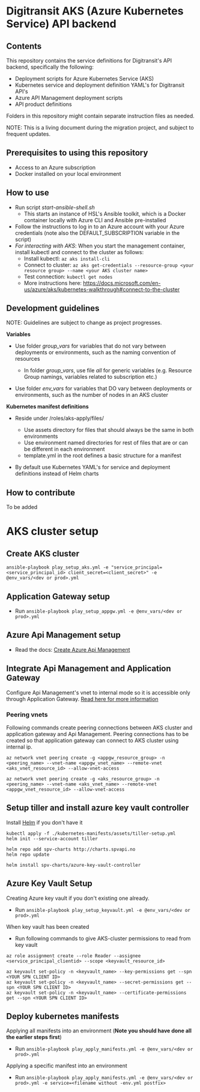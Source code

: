 # Digitransit AKS (Azure Kubernetes Service) API backend

## Contents
This repository contains the service definitions for Digitransit's API backend, specifically the following:
* Deployment scripts for Azure Kubernetes Service (AKS)
* Kubernetes service and deployment definition YAML's for Digitransit API's
* Azure API Management deployment scripts
* API product definitions

Folders in this repository might contain separate instruction files as needed.

NOTE: This is a living document during the migration project, and subject to frequent updates.

## Prerequisites to using this repository
* Access to an Azure subscription
* Docker installed on your local environment

## How to use
* Run script *start-ansible-shell.sh*
    * This starts an instance of HSL's Ansible toolkit, which is a Docker container locally with Azure CLI and Ansible pre-installed
* Follow the instructions to log in to an Azure account with your Azure credentials (note also the DEFAULT_SUBSCRIPTION variable in the script)
* *For interacting with AKS*: When you start the management container, install kubectl and connect to the cluster as follows:
    * Install kubectl: `az aks install-cli`
    * Connect to cluster: `az aks get-credentials --resource-group <your resource group> --name <your AKS cluster name>`
    * Test connection: `kubectl get nodes`
    * More instructions here: https://docs.microsoft.com/en-us/azure/aks/kubernetes-walkthrough#connect-to-the-cluster


## Development guidelines
NOTE: Guidelines are subject to change as project progresses.

**Variables**
* Use folder *group_vars* for variables that do not vary between deployments or environments, such as the naming convention of resources
    * In folder *group_vars*, use file *all* for generic variables (e.g. Resource Group namings, variables related to subscription etc.)

* Use folder *env_vars* for variables that DO vary between deployments or environments, such as the number of nodes in an AKS cluster

**Kubernetes manifest definitions**
* Reside under /roles/aks-apply/files/
    * Use assets directory for files that should always be the same in both environments
    * Use environment named directories for rest of files that are or can be different in each environment
    * template.yml in the root defines a basic structure for a manifest

* By default use Kubernetes YAML's for service and deployment definitions instead of Helm charts

## How to contribute
To be added


# AKS cluster setup

## Create AKS cluster

`ansible-playbook play_setup_aks.yml -e "service_principal=<service_principal_id> client_secret=<client_secret>" -e @env_vars/<dev or prod>.yml`

## Application Gateway setup

* Run `ansible-playbook play_setup_appgw.yml -e @env_vars/<dev or prod>.yml`

## Azure Api Management setup
* Read the docs: [Create Azure Api Management](https://docs.microsoft.com/en-us/azure/api-management/get-started-create-service-instance)


## Integrate Api Management and Application Gateway

Configure Api Management's vnet to internal mode so it is accessible only through Application Gateway. [Read here for more information](https://docs.microsoft.com/en-us/azure/api-management/get-started-create-service-instance)

### Peering vnets
Following commands create peering connections between AKS cluster and application gateway and Api Management. Peering connections has to be created so that application gateway can connect to AKS cluster using internal ip.

```
az network vnet peering create -g <appgw_resource_group> -n <peering_name> --vnet-name <appgw_vnet_name> --remote-vnet <aks_vnet_resource_id> --allow-vnet-access
```

```
az network vnet peering create -g <aks_resource_group> -n <peering_name> --vnet-name <aks_vnet_name> --remote-vnet <appgw_vnet_resource_id> --allow-vnet-access
```

## Setup tiller and install azure key vault controller

Install [Helm](https://helm.sh/docs/using_helm/) if you don't have it

```
kubectl apply -f ./kubernetes-manifests/assets/tiller-setup.yml
helm init --service-account tiller
```
```
helm repo add spv-charts http://charts.spvapi.no
helm repo update

helm install spv-charts/azure-key-vault-controller
```

## Azure Key Vault Setup

Creating Azure key vault if you don't existing one already.
* Run `ansible-playbook play_setup_keyvault.yml -e @env_vars/<dev or prod>.yml`

When key vault has been created

* Run following commands to give AKS-cluster permissions to read from key vault
```
az role assignment create --role Reader --assignee <service_principal_clientid> --scope <keyvault_resource_id>

az keyvault set-policy -n <keyvault_name> --key-permissions get --spn <YOUR SPN CLIENT ID>
az keyvault set-policy -n <keyvault_name> --secret-permissions get --spn <YOUR SPN CLIENT ID>
az keyvault set-policy -n <keyvault_name> --certificate-permissions get --spn <YOUR SPN CLIENT ID>
```

## Deploy kubernetes manifests

Applying all manifests into an environment (**Note you should have done all the earlier steps first**)
* Run `ansible-playbook play_apply_manifests.yml -e @env_vars/<dev or prod>.yml`

Applying a specific manifest into an environment
* Run `ansible-playbook play_apply_manifests.yml -e @env_vars/<dev or prod>.yml -e service=<filename without -env.yml postfix>`